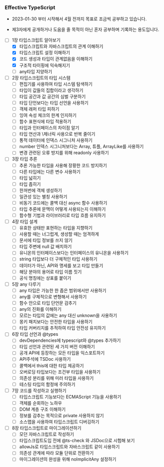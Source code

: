 ### Effective TypeScript
- 2023-01-30 부터 시작해서 4월 전까지 목표로 조금씩 공부하고 있습니다.

- 제3자에게 공개하거나 도움을 줄 목적이 아닌 혼자 공부하며 기록하는 용도입니다.

- [ ] 1장 타입스크립트 알아보기
	- [x] 타입스크립트와 자바스크립트의 관계 이해하기
	- [x] 타입스크립트 설정 이해하기
	- [x] 코드 생성과 타입이 관계없음을 이해하기
	- [x] 구조적 타이핑에 익숙해지기
	- [ ] any타입 지양하기
- [ ] 2장 타입스크립트의 타입 시스템
	- [ ] 편집기를 사용하여 타입 시스템 탐색하기
	- [ ] 타입이 값들의 집합이라고 생각하기
	- [ ] 타입 공간과 값 공간의 심벌 구분하기
	- [ ] 타입 단언보다는 타입 선언을 사용하기
	- [ ] 객체 래퍼 타입 피하기
	- [ ] 잉여 속성 체크의 한계 인지하기
	- [ ] 함수 표현식에 타입 적용하기
	- [ ] 타입과 인터페이스의 차이점 알기
	- [ ] 타입 연산과 \제너릭 사용으로 반복 줄이기
	- [ ] 통적 데이터에 인덱스 시그니처 사용하기
	- [ ] number 인덱스 시그니처보다는 Array, 튜플, ArrayLike를 사용하기
	- [ ] 변경 관련된 오류 방지를 위해 readonly 사용하기
- [ ] 3장 타입 추론
	- [ ] 추론 가능한 타입을 사용해 장황한 코드 방지하기
	- [ ] 다른 타입에는 다른 변수 사용하기
	- [ ] 타입 넓히기
	- [ ] 타입 좁히기
	- [ ] 한꺼번에 객체 생성하기
	- [ ] 일관성 있는 별칭 사용하기
	- [ ] 비동기 코드에는 콜백 대신 async 함수 사용하기
	- [ ] 타입 추론에 문맥이 어떻게 사용되는지 이해하기
	- [ ] 함수형 기법과 라이브러리로 타입 흐름 유지하기
- [ ] 4장 타입 설계
	- [ ] 유효한 상태만 표현하는 타입을 지향하기
	- [ ] 사용할 때는 너그럽게, 생성할 때는 엄격하게
	- [ ] 문서에 타입 정보를 쓰지 않기
	- [ ] 타입 주변에 null 값 배치하기
	- [ ] 유니온의 인터페이스보다는 인터페이스의 유니온을 사용하기
	- [ ] string 타입보다 더 구체적인 타입 사용하기
	- [ ] 데이터가 아닌, API와 명세를 보고 타입 만들기
	- [ ] 해당 분야의 용어로 타입 이름 짓기
	- [ ] 공식 명칭에는 상표를 붙이기
- [ ] 5장 any 다루기
	- [ ] any 타입은 가능한 한 좁은 범위에서만 사용하기
	- [ ] any를 구체적으로 변형해서 사용하기
	- [ ] 함수 안으로 타입 단언문 감추기
	- [ ] any의 진화를 이해하기
	- [ ] 모르는 타입의 값에는 any 대신 unknown을 사용하기
	- [ ] 몽키 패치보다는 안전한 타입을 사용하기
	- [ ] 타입 커버리지를 추적하여 타입 안전성 유지하기
- [ ] 6장 타입 선언과 @types
	- [ ] devDependencies에 typescript와 @types 추가하기
	- [ ] 타입 선언과 관련된 세 가지 버전 이해하기
	- [ ] 공개 API에 등장하는 모든 타입을 익스포트하기
	- [ ] API주석에 TSDoc 사용하기
	- [ ] 콜백에서 this에 대한 타입 제공하기
	- [ ] 오버로딩 타입보다는 조건부 타입을 사용하기
	- [ ] 의존성 분리를 위해 미러 타입을 사용하기
	- [ ] 테스팅 타입의 함정에 주의하기
- [ ] 7장 코드를 작성하고 실행하기
	- [ ] 타입스크립트 기능보다는 ECMAScript 기능을 사용하기
	- [ ] 객체를 순회하는 노하우
	- [ ] DOM 계층 구조 이해하기
	- [ ] 정보를 감추는 목적으로 private 사용하지 않기
	- [ ] 소스맵을 사용하여 타입스크립트 디버깅하기
- [ ] 8장 타입스크립트로 마이그레이션하기
	- [ ] 모던 자바스크립트로 작성하기
	- [ ] 타입스크립트도입 전에 @ts-check 와 JSDoc으로 시험해 보기
	- [ ] allowJs로 타입스크립트와 자바스크립트 같이 사용하기
	- [ ] 의존성 관계에 따라 모듈 단위로 전환하기
	- [ ] 마이그레이션의 완성을 위해 noImplicitAny 설정하기
